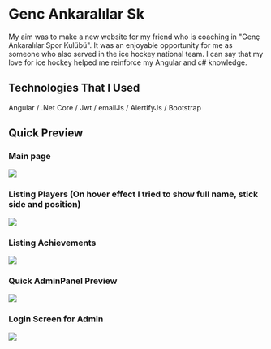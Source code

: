 # Genc Ankaralılar Sk 

My aim was to make a new website for my friend who is coaching in "Genç Ankaralılar Spor Kulübü". It was an enjoyable opportunity for me as someone who also served in the ice hockey national team. I can say that my love for ice hockey helped me reinforce my Angular and c# knowledge. 

## Technologies That I Used
Angular /  .Net Core / Jwt / emailJs / AlertifyJs / Bootstrap

## Quick Preview

### Main page
![](media/mainPage.png)

### Listing Players (On hover effect I tried to show full name, stick side and position)
![](media/listingPlayers.png)

### Listing Achievements
![](media/achievementsPage.png)

### Quick AdminPanel Preview
![](media/adminPanelListingPlayers.png)

### Login Screen for Admin
![](media/loginScreen.png)


